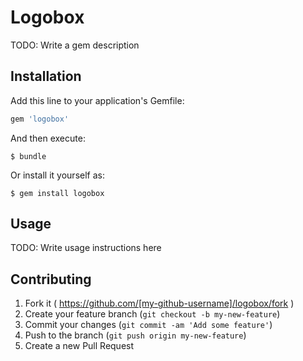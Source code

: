 # Logobox

TODO: Write a gem description

## Installation

Add this line to your application's Gemfile:

```ruby
gem 'logobox'
```

And then execute:

    $ bundle

Or install it yourself as:

    $ gem install logobox

## Usage

TODO: Write usage instructions here

## Contributing

1. Fork it ( https://github.com/[my-github-username]/logobox/fork )
2. Create your feature branch (`git checkout -b my-new-feature`)
3. Commit your changes (`git commit -am 'Add some feature'`)
4. Push to the branch (`git push origin my-new-feature`)
5. Create a new Pull Request
